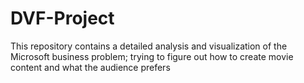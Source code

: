 # DVF-Project
This repository contains a detailed analysis and visualization of the Microsoft business problem; trying to figure out how to create movie content and what the audience prefers

